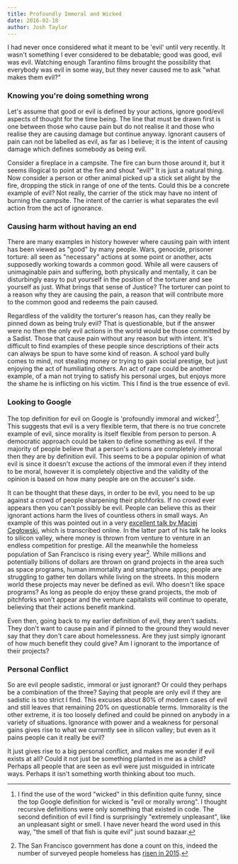 ```yaml
---
title: Profoundly Immoral and Wicked
date: 2016-02-18 
author: Josh Taylor
---
```


I had never once considered what it meant to be 'evil' until very recently. It
wasn't something I ever considered to be debatable; good was good, evil was
evil. Watching enough Tarantino films brought the possibility that everybody
was evil in some way, but they never caused me to ask "what makes them evil?"

### Knowing you're doing something wrong

Let's assume that good or evil is defined by your actions, ignore good/evil
aspects of thought for the time being. The line that must be drawn first is one
between those who cause pain but do not realise it and those who realise they
are causing damage but continue anyway. Ignorant causers of pain can not be
labelled as evil, as far as I believe; it is the intent of causing damage which
defines somebody as being evil.

Consider a fireplace in a campsite. The fire can burn those around it, but it
seems illogical to point at the fire and shout "evil!" It is just a natural
thing. Now consider a person or other animal picked up a stick set alight by
the fire, dropping the stick in range of one of the tents. Could this be a
concrete example of evil? Not really, the carrier of the stick may have no
intent of burning the campsite. The intent of the carrier is what separates the
evil action from the act of ignorance.

### Causing harm without having an end

There are many examples in history however where causing pain with intent has
been viewed as "good" by many people. Wars, genocide, prisoner torture: all
seen as "necessary" actions at some point or another, acts supposedly working
towards a common good. While all were causers of unimaginable pain and
suffering, both physically and mentally, it can be disturbingly easy to put
yourself in the position of the torturer and see yourself as just. What brings
that sense of Justice? The torturer can point to a reason why they are causing
the pain, a reason that will contribute more to the common good and redeems the
pain caused.

Regardless of the validity the torturer's reason has, can they really be pinned
down as being truly evil? That is questionable, but if the answer were no then
the only evil actions in the world would be those committed by a Sadist. Those
that cause pain without any reason but with intent. It's difficult to find
examples of these people since descriptions of their acts can always be spun to
have some kind of reason. A school yard bully comes to mind, not stealing money
or trying to gain social prestige, but just enjoying the act of humiliating
others. An act of rape could be another example, of a man not trying to satisfy
his personal urges, but enjoys more the shame he is inflicting on his victim.
This I find is the true essence of evil.

### Looking to Google

The top definition for evil on Google is 'profoundly immoral and wicked'[^1].
This suggests that evil is a very flexible term, that there is no true concrete
example of evil, since morality is itself flexible from person to person. A
democratic approach could be taken to define something as evil. If the majority
of people believe that a person's actions are completely immoral then they are
by definition evil. This seems to be a popular opinion of what evil is since it
doesn't excuse the actions of the immoral even if they intend to be moral,
however it is completely objective and the validity of the opinion is based on
how many people are on the accuser's side.

It can be thought that these days, in order to be evil, you need to be up
against a crowd of people sharpening their pitchforks. If no crowd ever appears
then you can't possibly be evil. People can believe this as their ignorant
actions harm the lives of countless others in small ways. An example of this
was pointed out in a very [excellent talk by Maciej
Cegłowski](http://idlewords.com/talks/what_happens_next_will_amaze_you.htm),
which is transcribed online. In the latter part of his talk he looks to silicon
valley, where money is thrown from venture to venture in an endless competition
for prestige. All the meanwhile the homeless population of San Francisco is
rising every year[^2]. While millions and potentially billions of dollars are
thrown on grand projects in the area such as space programs, human immortality
and smartphone apps; people are struggling to gather ten dollars while living
on the streets. In this modern world these projects may never be defined as
evil.  Who doesn't like space programs? As long as people do enjoy these grand
projects, the mob of pitchforks won't appear and the venture capitalists will
continue to operate, believing that their actions benefit mankind.

Even then, going back to my earlier definition of evil, they aren't sadists.
They don't want to cause pain and if pinned to the ground they would never say
that they don't care about homelessness. Are they just simply ignorant of how
much benefit they could give? Am I ignorant to the importance of their
projects?

### Personal Conflict

So are evil people sadistic, immoral or just ignorant? Or could they perhaps be
a combination of the three? Saying that people are only evil if they are
sadistic is too strict I find. This excuses about 80% of modern cases of evil
and still leaves that remaining 20% on questionable terms. Immorality is the
other extreme, it is too loosely defined and could be pinned on anybody in a
variety of situations. Ignorance with power and a weakness for personal gains
gives rise to what we currently see in silicon valley; but even as it pains
people can it really be evil?

It just gives rise to a big personal conflict, and makes me wonder if evil
exists at all? Could it not just be something planted in me as a child? Perhaps
all people that are seen as evil were just misguided in intricate ways. Perhaps
it isn't something worth thinking about too much.

[^1]: I find the use of the word "wicked" in this definition quite funny, since
the top Google definition for wicked is "evil or morally wrong". I thought
recursive definitions were only something that existed in code. The second
definition of evil I find is surprisingly "extremely unpleasant", like an
unpleasant sight or smell. I have never heard the word used in this way, "the
smell of that fish is quite evil" just sound bazaar.
		
[^2]: The San Francisco government has done a count on this, indeed the number
of surveyed people homeless has [risen in 2015](https://goo.gl/e6zQrV).

